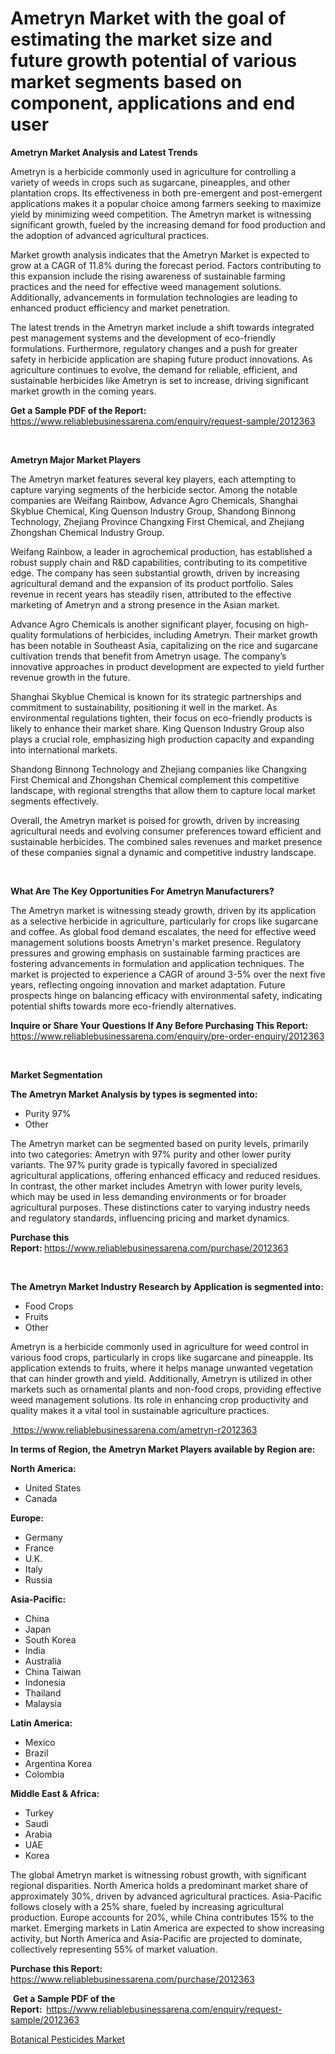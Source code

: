<p><h1>Ametryn Market with the goal of estimating the market size and future growth potential of various market segments based on component, applications and end user</h1></p><p><strong>Ametryn Market Analysis and Latest Trends</strong></p>
<p><p>Ametryn is a herbicide commonly used in agriculture for controlling a variety of weeds in crops such as sugarcane, pineapples, and other plantation crops. Its effectiveness in both pre-emergent and post-emergent applications makes it a popular choice among farmers seeking to maximize yield by minimizing weed competition. The Ametryn market is witnessing significant growth, fueled by the increasing demand for food production and the adoption of advanced agricultural practices.</p><p>Market growth analysis indicates that the Ametryn Market is expected to grow at a CAGR of 11.8% during the forecast period. Factors contributing to this expansion include the rising awareness of sustainable farming practices and the need for effective weed management solutions. Additionally, advancements in formulation technologies are leading to enhanced product efficiency and market penetration.</p><p>The latest trends in the Ametryn market include a shift towards integrated pest management systems and the development of eco-friendly formulations. Furthermore, regulatory changes and a push for greater safety in herbicide application are shaping future product innovations. As agriculture continues to evolve, the demand for reliable, efficient, and sustainable herbicides like Ametryn is set to increase, driving significant market growth in the coming years.</p></p>
<p><strong>Get a Sample PDF of the Report:&nbsp;</strong> <a href="https://www.reliablebusinessarena.com/enquiry/request-sample/2012363?utm_campaign=2928&utm_medium=2&utm_source=Github&utm_content=ia&utm_term=30032025&utm_id=ametryn">https://www.reliablebusinessarena.com/enquiry/request-sample/2012363</a></p>
<p>&nbsp;</p>
<p><strong>Ametryn Major Market Players</strong></p>
<p><p>The Ametryn market features several key players, each attempting to capture varying segments of the herbicide sector. Among the notable companies are Weifang Rainbow, Advance Agro Chemicals, Shanghai Skyblue Chemical, King Quenson Industry Group, Shandong Binnong Technology, Zhejiang Province Changxing First Chemical, and Zhejiang Zhongshan Chemical Industry Group.</p><p>Weifang Rainbow, a leader in agrochemical production, has established a robust supply chain and R&D capabilities, contributing to its competitive edge. The company has seen substantial growth, driven by increasing agricultural demand and the expansion of its product portfolio. Sales revenue in recent years has steadily risen, attributed to the effective marketing of Ametryn and a strong presence in the Asian market.</p><p>Advance Agro Chemicals is another significant player, focusing on high-quality formulations of herbicides, including Ametryn. Their market growth has been notable in Southeast Asia, capitalizing on the rice and sugarcane cultivation trends that benefit from Ametryn usage. The company’s innovative approaches in product development are expected to yield further revenue growth in the future.</p><p>Shanghai Skyblue Chemical is known for its strategic partnerships and commitment to sustainability, positioning it well in the market. As environmental regulations tighten, their focus on eco-friendly products is likely to enhance their market share. King Quenson Industry Group also plays a crucial role, emphasizing high production capacity and expanding into international markets.</p><p>Shandong Binnong Technology and Zhejiang companies like Changxing First Chemical and Zhongshan Chemical complement this competitive landscape, with regional strengths that allow them to capture local market segments effectively.</p><p>Overall, the Ametryn market is poised for growth, driven by increasing agricultural needs and evolving consumer preferences toward efficient and sustainable herbicides. The combined sales revenues and market presence of these companies signal a dynamic and competitive industry landscape.</p></p>
<p>&nbsp;</p>
<p><strong>What Are The Key Opportunities For Ametryn Manufacturers?</strong></p>
<p><p>The Ametryn market is witnessing steady growth, driven by its application as a selective herbicide in agriculture, particularly for crops like sugarcane and coffee. As global food demand escalates, the need for effective weed management solutions boosts Ametryn's market presence. Regulatory pressures and growing emphasis on sustainable farming practices are fostering advancements in formulation and application techniques. The market is projected to experience a CAGR of around 3-5% over the next five years, reflecting ongoing innovation and market adaptation. Future prospects hinge on balancing efficacy with environmental safety, indicating potential shifts towards more eco-friendly alternatives.</p></p>
<p><strong>Inquire or Share Your Questions If Any Before Purchasing This Report:</strong> <a href="https://www.reliablebusinessarena.com/enquiry/pre-order-enquiry/2012363?utm_campaign=2928&utm_medium=2&utm_source=Github&utm_content=ia&utm_term=30032025&utm_id=ametryn">https://www.reliablebusinessarena.com/enquiry/pre-order-enquiry/2012363</a></p>
<p>&nbsp;</p>
<p><strong>Market Segmentation</strong></p>
<p><strong>The Ametryn Market Analysis by types is segmented into:</strong></p>
<p><ul><li>Purity 97%</li><li>Other</li></ul></p>
<p><p>The Ametryn market can be segmented based on purity levels, primarily into two categories: Ametryn with 97% purity and other lower purity variants. The 97% purity grade is typically favored in specialized agricultural applications, offering enhanced efficacy and reduced residues. In contrast, the other market includes Ametryn with lower purity levels, which may be used in less demanding environments or for broader agricultural purposes. These distinctions cater to varying industry needs and regulatory standards, influencing pricing and market dynamics.</p></p>
<p><strong>Purchase this Report:&nbsp;</strong><a href="https://www.reliablebusinessarena.com/purchase/2012363?utm_campaign=2928&utm_medium=2&utm_source=Github&utm_content=ia&utm_term=30032025&utm_id=ametryn">https://www.reliablebusinessarena.com/purchase/2012363</a></p>
<p>&nbsp;</p>
<p><strong>The Ametryn Market Industry Research by Application is segmented into:</strong></p>
<p><ul><li>Food Crops</li><li>Fruits</li><li>Other</li></ul></p>
<p><p>Ametryn is a herbicide commonly used in agriculture for weed control in various food crops, particularly in crops like sugarcane and pineapple. Its application extends to fruits, where it helps manage unwanted vegetation that can hinder growth and yield. Additionally, Ametryn is utilized in other markets such as ornamental plants and non-food crops, providing effective weed management solutions. Its role in enhancing crop productivity and quality makes it a vital tool in sustainable agriculture practices.</p></p>
<p><a href="https://www.reliablebusinessarena.com/ametryn-r2012363?utm_campaign=2928&utm_medium=2&utm_source=Github&utm_content=ia&utm_term=30032025&utm_id=ametryn">&nbsp;https://www.reliablebusinessarena.com/ametryn-r2012363</a></p>
<p><strong>In terms of Region, the Ametryn Market Players available by Region are:</strong></p>
<p>
    <p> <strong> North America: </strong>
        <ul>
            <li>United States</li>
            <li>Canada</li>
        </ul>
        </p> 
    <p> <strong> Europe: </strong>
        <ul>
            <li>Germany</li>
            <li>France</li>
            <li>U.K.</li>
            <li>Italy</li>
            <li>Russia</li>
        </ul>
        </p> 
    <p> <strong> Asia-Pacific: </strong>
        <ul>
            <li>China</li>
            <li>Japan</li>
            <li>South Korea</li>
            <li>India</li>
            <li>Australia</li>
            <li>China Taiwan</li>
            <li>Indonesia</li>
            <li>Thailand</li>
            <li>Malaysia</li>
        </ul>
        </p> 
    <p> <strong> Latin America: </strong>
        <ul>
            <li>Mexico</li>
            <li>Brazil</li>
            <li>Argentina Korea</li>
            <li>Colombia</li>
        </ul>
        </p> 
    <p> <strong> Middle East & Africa: </strong>
        <ul>
            <li>Turkey</li>
            <li>Saudi</li>
            <li>Arabia</li>
            <li>UAE</li>
            <li>Korea</li>
        </ul>
    </p>
    </p>
<p><p>The global Ametryn market is witnessing robust growth, with significant regional disparities. North America holds a predominant market share of approximately 30%, driven by advanced agricultural practices. Asia-Pacific follows closely with a 25% share, fueled by increasing agricultural production. Europe accounts for 20%, while China contributes 15% to the market. Emerging markets in Latin America are expected to show increasing activity, but North America and Asia-Pacific are projected to dominate, collectively representing 55% of market valuation.</p></p>
<p><strong>Purchase this Report: </strong><a href="https://www.reliablebusinessarena.com/purchase/2012363?utm_campaign=2928&utm_medium=2&utm_source=Github&utm_content=ia&utm_term=30032025&utm_id=ametryn">https://www.reliablebusinessarena.com/purchase/2012363</a></p>
<p>&nbsp;<strong>Get a Sample PDF of the Report:&nbsp;&nbsp;</strong><a href="https://www.reliablebusinessarena.com/enquiry/request-sample/2012363?utm_campaign=2928&utm_medium=2&utm_source=Github&utm_content=ia&utm_term=30032025&utm_id=ametryn">https://www.reliablebusinessarena.com/enquiry/request-sample/2012363</a></p>
<p><strong></strong></p>
<p><p><a href="https://github.com/carendesrochers299/Market-Research-Report-List-1/blob/main/botanical-pesticides-market.md?utm_campaign=2928&utm_medium=2&utm_source=Github&utm_content=ia&utm_term=30032025&utm_id=ametryn">Botanical Pesticides Market</a></p></p>